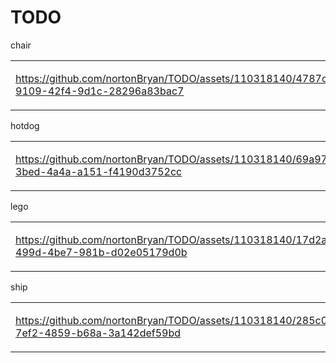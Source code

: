 # TODO

<table>
chair
<td >
  
https://github.com/nortonBryan/TODO/assets/110318140/4787c79e-9109-42f4-9d1c-28296a83bac7

</td>
 
</table>

<table>
hotdog
<td >

https://github.com/nortonBryan/TODO/assets/110318140/69a9744b-3bed-4a4a-a151-f4190d3752cc

</td>

</table>

<table>
lego
<td >

https://github.com/nortonBryan/TODO/assets/110318140/17d2adff-499d-4be7-981b-d02e05179d0b

</td>

</table>

<table>
ship
<td >

https://github.com/nortonBryan/TODO/assets/110318140/285c0137-7ef2-4859-b68a-3a142def59bd

</td>

</table>
